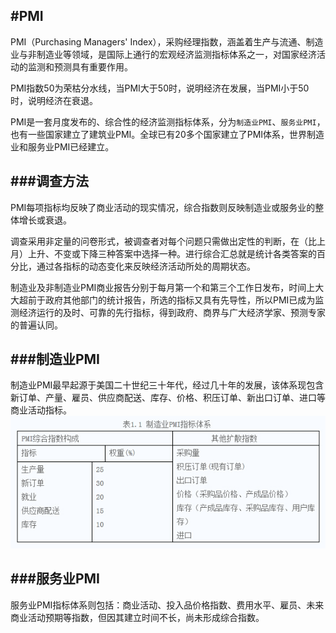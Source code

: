#PMI
---
PMI（Purchasing Managers' Index），采购经理指数，涵盖着生产与流通、制造业与非制造业等领域，是国际上通行的宏观经济监测指标体系之一，对国家经济活动的监测和预测具有重要作用。

PMI指数50为荣枯分水线，当PMI大于50时，说明经济在发展，当PMI小于50时，说明经济在衰退。

PMI是一套月度发布的、综合性的经济监测指标体系，分为`制造业PMI`、`服务业PMI`，也有一些国家建立了建筑业PMI。全球已有20多个国家建立了PMI体系，世界制造业和服务业PMI已经建立。

###调查方法
---
PMI每项指标均反映了商业活动的现实情况，综合指数则反映制造业或服务业的整体增长或衰退。

调查采用非定量的问卷形式，被调查者对每个问题只需做出定性的判断，在（比上月）上升、不变或下降三种答案中选择一种。进行综合汇总就是统计各类答案的百分比，通过各指标的动态变化来反映经济活动所处的周期状态。

制造业及非制造业PMI商业报告分别于每月第一个和第三个工作日发布，时间上大大超前于政府其他部门的统计报告，所选的指标又具有先导性，所以PMI已成为监测经济运行的及时、可靠的先行指标，得到政府、商界与广大经济学家、预测专家的普遍认同。

###制造业PMI
---
制造业PMI最早起源于美国二十世纪三十年代，经过几十年的发展，该体系现包含新订单、产量、雇员、供应商配送、库存、价格、积压订单、新出口订单、进口等商业活动指标。
![PMI制造业](./img/PMI制造业.jpg)

###服务业PMI
---
服务业PMI指标体系则包括：商业活动、投入品价格指数、费用水平、雇员、未来商业活动预期等指数，但因其建立时间不长，尚未形成综合指数。
